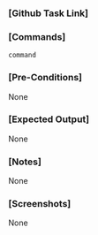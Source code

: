 ### [Github Task Link]

### [Commands]

`command`

### [Pre-Conditions]

None

### [Expected Output]

None

### [Notes]

None

### [Screenshots]

None

